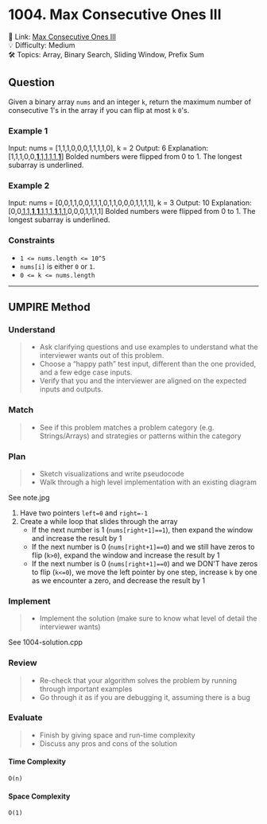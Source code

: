 # 1004. Max Consecutive Ones III

🔗 Link: [Max Consecutive Ones III](https://leetcode.com/problems/max-consecutive-ones-iii/description/)<br>
💡 Difficulty: Medium<br>
🛠️ Topics: Array, Binary Search, Sliding Window, Prefix Sum<br>

## Question

Given a binary array `nums` and an integer `k`, return the maximum number of consecutive 1's in the array if you can flip at most `k` `0`'s.

### Example 1

Input: nums = [1,1,1,0,0,0,1,1,1,1,0], k = 2
Output: 6
Explanation: [1,1,1,0,0,<ins>**1**,1,1,1,1,**1**</ins>]
Bolded numbers were flipped from 0 to 1. The longest subarray is underlined.

### Example 2

Input: nums = [0,0,1,1,0,0,1,1,1,0,1,1,0,0,0,1,1,1,1], k = 3
Output: 10
Explanation: [0,0,<ins>1,1,**1**,**1**,1,1,1,**1**,1,1</ins>,0,0,0,1,1,1,1]
Bolded numbers were flipped from 0 to 1. The longest subarray is underlined.

### Constraints

* `1 <= nums.length <= 10^5`
* `nums[i]` is either `0` or `1`.
* `0 <= k <= nums.length`

---

## UMPIRE Method

### Understand

> - Ask clarifying questions and use examples to understand what the interviewer wants out of this problem.
> - Choose a “happy path” test input, different than the one provided, and a few edge case inputs. 
> - Verify that you and the interviewer are aligned on the expected inputs and outputs.

### Match
> - See if this problem matches a problem category (e.g. Strings/Arrays) and strategies or patterns within the category

### Plan
> - Sketch visualizations and write pseudocode
> - Walk through a high level implementation with an existing diagram

See note.jpg
1. Have two pointers `left=0` and `right=-1`
2. Create a while loop that slides through the array
    * If the next number is 1 (`nums[right+1]==1`), then expand the window and increase the result by 1
    * If the next number is 0 (`nums[right+1]==0`) and we still have zeros to flip (`k>0`), expand the window and increase the result by 1
    * If the next number is 0 (`nums[right+1]==0`) and we DON'T have zeros to flip (`k<=0`), we move the left pointer by one step, increase `k` by one as we encounter a zero, and decrease the result by 1

### Implement
> - Implement the solution (make sure to know what level of detail the interviewer wants)

See 1004-solution.cpp

### Review
> - Re-check that your algorithm solves the problem by running through important examples
> - Go through it as if you are debugging it, assuming there is a bug

### Evaluate
> - Finish by giving space and run-time complexity
> - Discuss any pros and cons of the solution

#### Time Complexity

`O(n)`

#### Space Complexity

`O(1)`